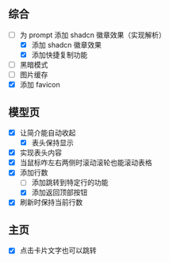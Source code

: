 ## 综合
- [ ] 为 prompt 添加 shadcn 徽章效果（实现解析）
  - [x] 添加 shadcn 徽章效果
  - [x] 添加快捷复制功能
- [ ] 黑暗模式
- [ ] 图片缓存
- [x] 添加 favicon

## 模型页
- [x] 让简介能自动收起
  - [x] 表头保持显示
- [x] 实现表头内容
- [x] 当鼠标咋左右两侧时滚动滚轮也能滚动表格
- [x] 添加行数
  - [ ] 添加跳转到特定行的功能
  - [x] 添加返回顶部按钮
- [x] 刷新时保持当前行数

## 主页
- [x] 点击卡片文字也可以跳转